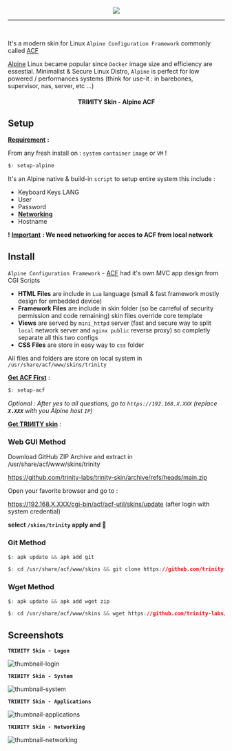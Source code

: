 <p align="center">
 <img src="https://user-images.githubusercontent.com/45216746/221048916-d990ce07-dc89-4f1c-9e76-aeea75a173a0.png">
<p>
<hr/>

<br>

It's a modern skin for Linux `Alpine Configuration Framework` commonly called [ACF](https://wiki.alpinelinux.org/wiki/Alpine_Configuration_Framework_Design)

[Alpine](https://alpinelinux.org/about/) Linux became popular since `Docker` image size and efficiency are essestial. Minimalist & Secure Linux Distro, `Alpine` is perfect for low powered / performances systems (think for use-it : in barebones, supervisor, nas, server, etc ...)

<h4 align="center">TRIИITY Skin - Alpine ACF</h4>

<h2>Setup</h2>

<ins>**Requirement**</ins> **:**

From any fresh install on : `system` `container` `image` or `VM` !

  ```css
  $: setup-alpine
  ``` 
  
It's an Alpine native & build-in `script` to setup entire system this include :

- Keyboard Keys LANG
- User
- Password
- <ins>**Networking**</ins>
- Hostname

**!** <ins>**Important**</ins> **: We need networking for acces to ACF from local network**

<h2>Install</h2>

`Alpine Configuration Framework` - [ACF](https://wiki.alpinelinux.org/wiki/Alpine_Configuration_Framework_Design) had it's own MVC app design from CGI Scripts

- **HTML Files** are include in `Lua` language (small & fast framework mostly design for embedded device)
- **Framework Files** are include in skin folder (so be carreful of security permission and code remaining) skin files override core template 
- **Views** are served by `mini_httpd` server (fast and secure way to split `local` network server and `nginx public` reverse proxy) so completly separate all this two configs
- **CSS Files** are store in easy way to `css` folder

All files and folders are store on local system in ` /usr/share/acf/www/skins/trinity `

<ins>**Get ACF First**</ins> :
  ```css
  $: setup-acf
  ```
  
  *Optional : After yes to all questions, go to `https://192.168.X.XXX` (replace **` X.XXX `** with you Alpine host `IP`)*
  
  <ins>**Get TRIИITY skin**</ins> :
  
  <h3>Web GUI Method</h3>
  
  Download GitHub ZIP Archive and extract in /usr/share/acf/www/skins/trinity
  
  https://github.com/trinity-labs/trinity-skin/archive/refs/heads/main.zip
  
  Open your favorite browser and go to :
  
  https://192.168.X.XXX/cgi-bin/acf/acf-util/skins/update (after login with system credential) 
  
  **select `/skins/trinity` apply and 💜**
  
  <h3>Git Method</h3>
  
  ```css
  $: apk update && apk add git
  ```
  
  ```css
  $: cd /usr/share/acf/www/skins && git clone https://github.com/trinity-labs/trinity-skin.git trinity
  ```
  
   <h3>Wget Method</h3>
  
  ```css
  $: apk update && apk add wget zip
  ```
  
  ```css
  $: cd /usr/share/acf/www/skins && wget https://github.com/trinity-labs/trinity-skin/archive/refs/heads/main.zip -O trinity-labs-trinity-skin.zip && unzip ./trinity-labs-trinity-skin.zip -d trinity && rm -rvf ./trinity-labs-trinity-skin.zip && mv -f trinity/trinity-skin-main/* trinity && rm -rvf trinity/trinity-skin-main
  ```
  

<h2>Screenshots</h2>

**` TRIИITY Skin - Logon `**

![thumbnail-login](https://user-images.githubusercontent.com/45216746/221051043-288e9886-2726-483e-962b-6b65b1959a47.png)

**` TRIИITY Skin - System `**

![thumbnail-system](https://user-images.githubusercontent.com/45216746/221053372-411ef8f1-8010-49d7-8484-703d9c944433.png)

**` TRIИITY Skin - Applications `**

![thumbnail-applications](https://user-images.githubusercontent.com/45216746/221052250-73036e34-c6de-48c3-8d0b-7c4bee5e39fa.png)

**` TRIИITY Skin - Networking `**

![thumbnail-networking](https://user-images.githubusercontent.com/45216746/221052362-cc02dded-e915-482e-9b3a-eb8cb344ca6c.png)

